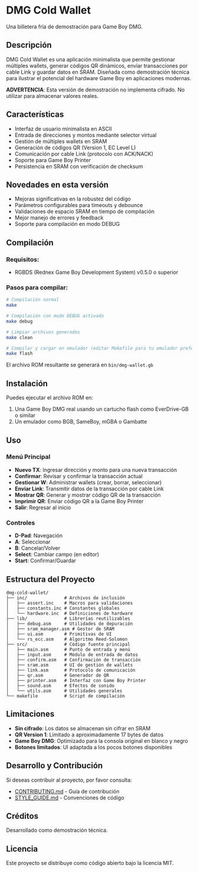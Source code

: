 # DMG Cold Wallet

Una billetera fría de demostración para Game Boy DMG.

## Descripción

DMG Cold Wallet es una aplicación minimalista que permite gestionar múltiples wallets, generar códigos QR dinámicos, enviar transacciones por cable Link y guardar datos en SRAM. Diseñada como demostración técnica para ilustrar el potencial del hardware Game Boy en aplicaciones modernas.

**ADVERTENCIA**: Esta versión de demostración no implementa cifrado. No utilizar para almacenar valores reales.

## Características

- Interfaz de usuario minimalista en ASCII
- Entrada de direcciones y montos mediante selector virtual
- Gestión de múltiples wallets en SRAM
- Generación de códigos QR (Version 1, EC Level L)
- Comunicación por cable Link (protocolo con ACK/NACK)
- Soporte para Game Boy Printer
- Persistencia en SRAM con verificación de checksum

## Novedades en esta versión

- Mejoras significativas en la robustez del código
- Parámetros configurables para timeouts y debounce
- Validaciones de espacio SRAM en tiempo de compilación
- Mejor manejo de errores y feedback
- Soporte para compilación en modo DEBUG

## Compilación

### Requisitos:
- RGBDS (Rednex Game Boy Development System) v0.5.0 o superior

### Pasos para compilar:
```bash
# Compilación normal
make

# Compilación con modo DEBUG activado
make debug

# Limpiar archivos generados
make clean

# Compilar y cargar en emulador (editar Makefile para tu emulador preferido)
make flash
```

El archivo ROM resultante se generará en `bin/dmg-wallet.gb`

## Instalación

Puedes ejecutar el archivo ROM en:

1. Una Game Boy DMG real usando un cartucho flash como EverDrive-GB o similar
2. Un emulador como BGB, SameBoy, mGBA o Gambatte

## Uso

### Menú Principal

- **Nuevo TX**: Ingresar dirección y monto para una nueva transacción
- **Confirmar**: Revisar y confirmar la transacción actual
- **Gestionar W**: Administrar wallets (crear, borrar, seleccionar)
- **Enviar Link**: Transmitir datos de la transacción por cable Link
- **Mostrar QR**: Generar y mostrar código QR de la transacción
- **Imprimir QR**: Enviar código QR a la Game Boy Printer
- **Salir**: Regresar al inicio

### Controles

- **D-Pad**: Navegación
- **A**: Seleccionar
- **B**: Cancelar/Volver
- **Select**: Cambiar campo (en editor)
- **Start**: Confirmar/Guardar

## Estructura del Proyecto
```
dmg-cold-wallet/
├── inc/              # Archivos de inclusión
│   ├── assert.inc    # Macros para validaciones
│   ├── constants.inc # Constantes globales
│   └── hardware.inc  # Definiciones de hardware
├── lib/              # Librerías reutilizables
│   ├── debug.asm     # Utilidades de depuración
│   ├── sram_manager.asm # Gestor de SRAM
│   ├── ui.asm        # Primitivas de UI
│   └── rs_ecc.asm    # Algoritmo Reed-Solomon
├── src/              # Código fuente principal
│   ├── main.asm      # Punto de entrada y menú
│   ├── input.asm     # Módulo de entrada de datos
│   ├── confirm.asm   # Confirmación de transacción
│   ├── sram.asm      # UI de gestión de wallets
│   ├── link.asm      # Protocolo de comunicación
│   ├── qr.asm        # Generador de QR
│   ├── printer.asm   # Interfaz con Game Boy Printer
│   ├── sound.asm     # Efectos de sonido
│   └── utils.asm     # Utilidades generales
└── makefile          # Script de compilación
```

## Limitaciones

- **Sin cifrado**: Los datos se almacenan sin cifrar en SRAM
- **QR Version 1**: Limitado a aproximadamente 17 bytes de datos
- **Game Boy DMG**: Optimizado para la consola original en blanco y negro
- **Botones limitados**: UI adaptada a los pocos botones disponibles

## Desarrollo y Contribución

Si deseas contribuir al proyecto, por favor consulta:

- [CONTRIBUTING.md](CONTRIBUTING.md) - Guía de contribución
- [STYLE_GUIDE.md](STYLE_GUIDE.md) - Convenciones de código

## Créditos

Desarrollado como demostración técnica.

## Licencia

Este proyecto se distribuye como código abierto bajo la licencia MIT.
